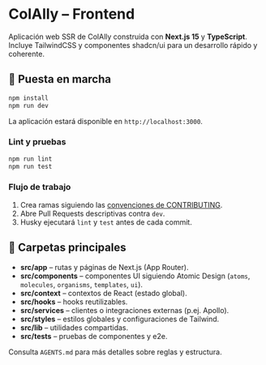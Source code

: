 # ColAlly – Frontend

Aplicación web SSR de ColAlly construida con **Next.js 15** y **TypeScript**. Incluye TailwindCSS y componentes shadcn/ui para un desarrollo rápido y coherente.

## 🚀 Puesta en marcha

```bash
npm install
npm run dev
```

La aplicación estará disponible en `http://localhost:3000`.

### Lint y pruebas

```bash
npm run lint
npm run test
```

### Flujo de trabajo

1. Crea ramas siguiendo las [convenciones de CONTRIBUTING](./CONTRIBUTING.md).
2. Abre Pull Requests descriptivas contra `dev`.
3. Husky ejecutará `lint` y `test` antes de cada commit.

## 📂 Carpetas principales

- **src/app** – rutas y páginas de Next.js (App Router).
- **src/components** – componentes UI siguiendo Atomic Design (`atoms`, `molecules`, `organisms`, `templates`, `ui`).
- **src/context** – contextos de React (estado global).
- **src/hooks** – hooks reutilizables.
- **src/services** – clientes o integraciones externas (p.ej. Apollo).
- **src/styles** – estilos globales y configuraciones de Tailwind.
- **src/lib** – utilidades compartidas.
- **src/tests** – pruebas de componentes y e2e.

Consulta `AGENTS.md` para más detalles sobre reglas y estructura.
